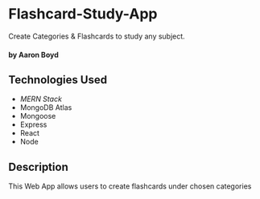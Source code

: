 # Flashcard-Study-App
Create Categories &amp; Flashcards to study any subject.
#### by Aaron Boyd

## Technologies Used

+ _MERN Stack_
+ MongoDB Atlas
+ Mongoose
+ Express
+ React 
+ Node

## Description
This Web App allows users to create flashcards under chosen categories
